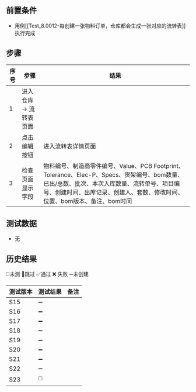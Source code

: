 
## 前置条件

- 用例[[Test_8.0012-每创建一张物料订单，仓库都会生成一张对应的流转表]] 执行完成

## 步骤

| 序号  | 步骤            | 结果                                                                                                                                   |
| --- | ------------- | ------------------------------------------------------------------------------------------------------------------------------------ |
| 1   | 进入仓库 -> 流转表页面 |                                                                                                                                      |
| 2   | 点击编辑按钮        | 进入流转表详情页面                                                                                                                            |
| 3   | 检查页面显示字段      | 物料编号、制造商零件编号、Value、PCB Footprint、Tolerance、Elec-P、Specs、货架编号、bom数量、已出/总数、批次、本次入库数量、流转单号、项目编号、创建时间、出库记录、创建人、套数、修改时间、位置、bom版本、备注、bom时间 |

## 测试数据

- 无

## 历史结果
 ◻️未测    🚫跳过     ✅通过    ❌ 失败    ➖未创建
  
| 测试版本 | 测试结果 | 备注 |
| ---- | ---- | ---- |
| S15 | ➖ |  |
| S16 | ➖ |  |
| S17 | ➖ |  |
| S18 | ➖ |  |
| S19 | ➖ |  |
| S20 | ➖ |  |
| S21 | ➖ |  |
| S22 | ➖ |  |
| S23 | ◻️ |  |
